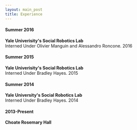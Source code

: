 ```yaml
---
layout: main_post
title: Experience
---
```

#### Summer 2016
**Yale Univerisity's Social Robotics Lab**     
Interned Under Olivier Manguin and Alessandro Roncone. 2016


#### Summer 2015
**Yale Univerisity's Social Robotics Lab**    
Interned Under Bradley Hayes. 2015


#### Summer 2014
**Yale University's Social Robotics Lab**    
Interned Under Bradley Hayes. 2014


#### 2013-Present
**Choate Rosemary Hall**


   